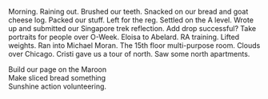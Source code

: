 Morning. Raining out. Brushed our teeth. Snacked on our bread and goat cheese log. Packed our stuff. Left for the reg. Settled on the A level. Wrote up and submitted our Singapore trek reflection. Add drop successful? Take portraits for people over O-Week. Eloisa to Abelard. RA training. Lifted weights. Ran into Michael Moran. The 15th floor multi-purpose room. Clouds over Chicago. Cristi gave us a tour of north. Saw some north apartments. 

Build our page on the Maroon  
Make sliced bread something  
Sunshine action volunteering.
